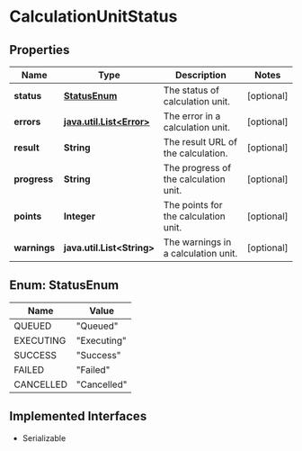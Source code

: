 

# CalculationUnitStatus


## Properties

Name | Type | Description | Notes
------------ | ------------- | ------------- | -------------
**status** | [**StatusEnum**](#StatusEnum) | The status of calculation unit. |  [optional]
**errors** | [**java.util.List&lt;Error&gt;**](Error.md) | The error in a calculation unit. |  [optional]
**result** | **String** | The result URL of the calculation. |  [optional]
**progress** | **String** | The progress of the calculation unit. |  [optional]
**points** | **Integer** | The points for the calculation unit. |  [optional]
**warnings** | **java.util.List&lt;String&gt;** | The warnings in a calculation unit. |  [optional]



## Enum: StatusEnum

Name | Value
---- | -----
QUEUED | &quot;Queued&quot;
EXECUTING | &quot;Executing&quot;
SUCCESS | &quot;Success&quot;
FAILED | &quot;Failed&quot;
CANCELLED | &quot;Cancelled&quot;


## Implemented Interfaces

* Serializable


